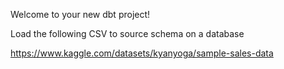 Welcome to your new dbt project!

Load the following CSV to source schema on a database

https://www.kaggle.com/datasets/kyanyoga/sample-sales-data